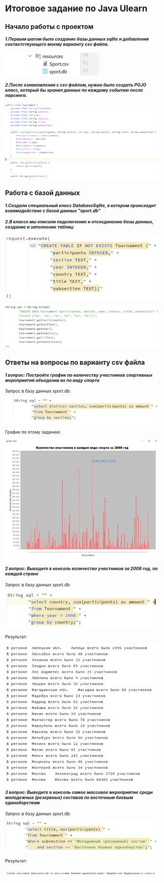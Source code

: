# Итоговое задание по Java Ulearn

## Начало работы с проектом

#### _1.Первым шагом было создание базы данных sqlite и добавления соответствующего моему варианту csv файла._

![](https://github.com/kmtasss/Ulearn-Java/blob/master/images/start1.png)


#### _2.После ознакомления с csv файлом, нужно было создать POJO класс, который бы хранил данные по каждому событию после парсинга._

![](https://github.com/kmtasss/Ulearn-Java/blob/master/images/pojo.png)


## Работа с базой данных

#### _1.Создали специальный класс DatabaseSqlite, в котором происходит взаимодействие с базой данных "sport.db"_


#### _2.В классе мы описали подключение и отсоединение базы данных, создание и заполнение таблиц:_

![](https://github.com/kmtasss/Ulearn-Java/blob/master/images/tableCreating.png) <br> 

![](https://github.com/kmtasss/Ulearn-Java/blob/master/images/fillingTable.png)


## Ответы на вопросы по варианту csv файла

#### _1 вопрос: Постройте график по количеству участников спортивных мероприятий объеденив их по виду спорта_

Запрос в базу данных sport.db:

![](https://github.com/kmtasss/Ulearn-Java/blob/master/images/firstQ.png)

График по этому заданию:

![](https://github.com/kmtasss/Ulearn-Java/blob/master/images/barchart.png)

#### _2 вопрос: Выведите в консоль количество участников за 2008 год, по каждой стране_

Запрос в базу данных sport.db:

![](https://github.com/kmtasss/Ulearn-Java/blob/master/images/secondQ.png)

Результат:

![](https://github.com/kmtasss/Ulearn-Java/blob/master/images/secondA.png)

#### _3 вопрос: Выведите в консоль самое массовое мероприятие среди молодежных (резервных) составов по восточным боевым единоборствам_

Запрос в базу данных sport.db:

![](https://github.com/kmtasss/Ulearn-Java/blob/master/images/thirdQ.png)

Результат:

![](https://github.com/kmtasss/Ulearn-Java/blob/master/images/thirdA.png)
